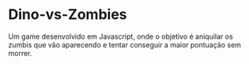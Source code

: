 # Dino-vs-Zombies
Um game desenvolvido em Javascript, onde o objetivo é aniquilar os zumbis que vão aparecendo e tentar conseguir a maior pontuação sem morrer.
